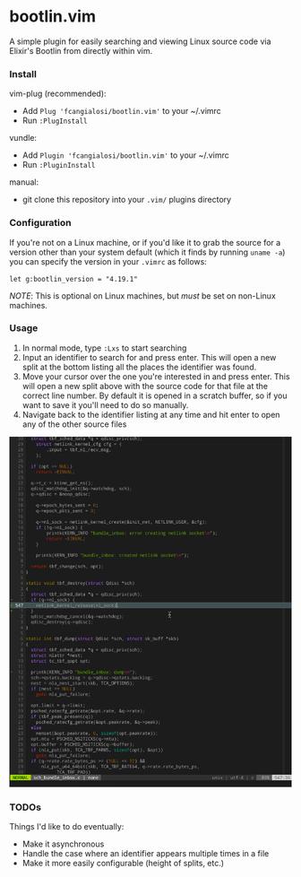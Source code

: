 # bootlin.vim

A simple plugin for easily searching and viewing Linux source code via Elixir's Bootlin from directly within vim.


### Install

vim-plug (recommended):
* Add `Plug 'fcangialosi/bootlin.vim'` to your ~/.vimrc
* Run `:PlugInstall`

vundle:
* Add `Plugin 'fcangialosi/bootlin.vim'` to your ~/.vimrc
* Run `:PluginInstall`

manual:
* git clone this repository into your `.vim/` plugins directory

### Configuration

If you're not on a Linux machine, or if you'd like it to grab the source for a version other than 
your system default (which it finds by running `uname -a`) you can specify the version in your 
`.vimrc` as follows:

```
let g:bootlin_version = "4.19.1"
```

*NOTE*: This is optional on Linux machines, but *must* be set on non-Linux machines.

### Usage

1. In normal mode, type `:Lxs` to start searching
2. Input an identifier to search for and press enter. This will open a new split at the bottom listing all the places the identifier was found.
3. Move your cursor over the one you're interested in and press enter. This will open a new split above with the source code for that file at the correct line number. By default it is opened in a scratch buffer, so if you want to save it you'll need to do so manually. 
4. Navigate back to the identifier listing at any time and hit enter to open any of the other source files

![example](./bootlin.gif)


### TODOs

Things I'd like to do eventually:
* Make it asynchronous
* Handle the case where an identifier appears multiple times in a file
* Make it more easily configurable (height of splits, etc.)

